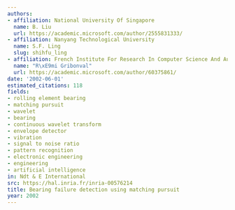 ```yaml
---
authors:
- affiliation: National University Of Singapore
  name: B. Liu
  url: https://academic.microsoft.com/author/2555831333/
- affiliation: Nanyang Technological University
  name: S.F. Ling
  slug: shihfu_ling
- affiliation: French Institute For Research In Computer Science And Automation
  name: "R\xE9mi Gribonval"
  url: https://academic.microsoft.com/author/60375861/
date: '2002-06-01'
estimated_citations: 118
fields:
- rolling element bearing
- matching pursuit
- wavelet
- bearing
- continuous wavelet transform
- envelope detector
- vibration
- signal to noise ratio
- pattern recognition
- electronic engineering
- engineering
- artificial intelligence
in: Ndt & E International
src: https://hal.inria.fr/inria-00576214
title: Bearing failure detection using matching pursuit
year: 2002
---
```

